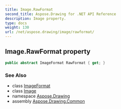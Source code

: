 ```yaml
---
title: Image.RawFormat
second_title: Aspose.Drawing for .NET API Reference
description: Image property. 
type: docs
weight: 130
url: /net/aspose.drawing/image/rawformat/
---
```

## Image.RawFormat property

```csharp
public abstract ImageFormat RawFormat { get; }
```

### See Also

* class [ImageFormat](../../../aspose.drawing.imaging/imageformat/)
* class [Image](../)
* namespace [Aspose.Drawing](../../image/)
* assembly [Aspose.Drawing.Common](../../../)


